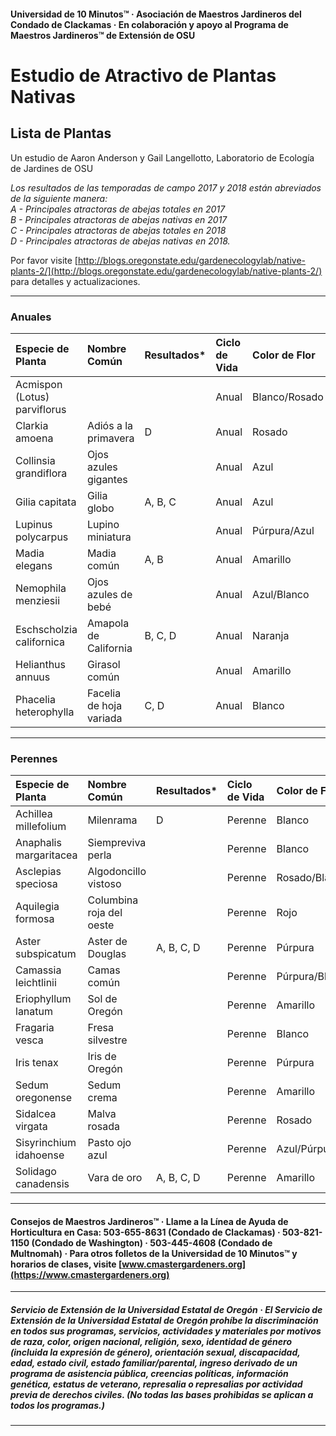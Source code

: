 #### Universidad de 10 Minutos™ · Asociación de Maestros Jardineros del Condado de Clackamas · En colaboración y apoyo al Programa de Maestros Jardineros™ de Extensión de OSU

# Estudio de Atractivo de Plantas Nativas

## Lista de Plantas

Un estudio de Aaron Anderson y Gail Langellotto, Laboratorio de Ecología de Jardines de OSU

*Los resultados de las temporadas de campo 2017 y 2018 están abreviados de la siguiente manera:  
A - Principales atractoras de abejas totales en 2017  
B - Principales atractoras de abejas nativas en 2017  
C - Principales atractoras de abejas totales en 2018  
D - Principales atractoras de abejas nativas en 2018.*

Por favor visite [http://blogs.oregonstate.edu/gardenecologylab/native-plants-2/](http://blogs.oregonstate.edu/gardenecologylab/native-plants-2/) para detalles y actualizaciones.

---

### Anuales

| Especie de Planta              | Nombre Común              | Resultados* | Ciclo de Vida | Color de Flor    |
| :----------------------------- | :------------------------ | :---------- | :------------ | :--------------- |
| Acmispon (Lotus) parviflorus   |                           |             | Anual         | Blanco/Rosado    |
| Clarkia amoena                 | Adiós a la primavera      | D           | Anual         | Rosado           |
| Collinsia grandiflora          | Ojos azules gigantes      |             | Anual         | Azul             |
| Gilia capitata                 | Gilia globo               | A, B, C     | Anual         | Azul             |
| Lupinus polycarpus             | Lupino miniatura          |             | Anual         | Púrpura/Azul     |
| Madia elegans                  | Madia común               | A, B        | Anual         | Amarillo         |
| Nemophila menziesii            | Ojos azules de bebé       |             | Anual         | Azul/Blanco      |
| Eschscholzia californica       | Amapola de California     | B, C, D     | Anual         | Naranja          |
| Helianthus annuus              | Girasol común             |             | Anual         | Amarillo         |
| Phacelia heterophylla          | Facelia de hoja variada   | C, D        | Anual         | Blanco           |

---

### Perennes

| Especie de Planta         | Nombre Común               | Resultados* | Ciclo de Vida | Color de Flor    |
| :------------------------ | :------------------------- | :---------- | :------------ | :--------------- |
| Achillea millefolium      | Milenrama                  | D           | Perenne       | Blanco           |
| Anaphalis margaritacea    | Siempreviva perla          |             | Perenne       | Blanco           |
| Asclepias speciosa        | Algodoncillo vistoso       |             | Perenne       | Rosado/Blanco    |
| Aquilegia formosa         | Columbina roja del oeste   |             | Perenne       | Rojo             |
| Aster subspicatum         | Aster de Douglas           | A, B, C, D  | Perenne       | Púrpura          |
| Camassia leichtlinii      | Camas común                |             | Perenne       | Púrpura/Blanco   |
| Eriophyllum lanatum       | Sol de Oregón              |             | Perenne       | Amarillo         |
| Fragaria vesca            | Fresa silvestre            |             | Perenne       | Blanco           |
| Iris tenax                | Iris de Oregón             |             | Perenne       | Púrpura          |
| Sedum oregonense          | Sedum crema                |             | Perenne       | Amarillo         |
| Sidalcea virgata          | Malva rosada               |             | Perenne       | Rosado           |
| Sisyrinchium idahoense    | Pasto ojo azul             |             | Perenne       | Azul/Púrpura     |
| Solidago canadensis       | Vara de oro                | A, B, C, D  | Perenne       | Amarillo         |

---

#### Consejos de Maestros Jardineros™ · Llame a la Línea de Ayuda de Horticultura en Casa: 503-655-8631 (Condado de Clackamas) · 503-821-1150 (Condado de Washington) · 503-445-4608 (Condado de Multnomah) · Para otros folletos de la Universidad de 10 Minutos™ y horarios de clases, visite [www.cmastergardeners.org](https://www.cmastergardeners.org)

---

##### Servicio de Extensión de la Universidad Estatal de Oregón · El Servicio de Extensión de la Universidad Estatal de Oregón prohíbe la discriminación en todos sus programas, servicios, actividades y materiales por motivos de raza, color, origen nacional, religión, sexo, identidad de género (incluida la expresión de género), orientación sexual, discapacidad, edad, estado civil, estado familiar/parental, ingreso derivado de un programa de asistencia pública, creencias políticas, información genética, estatus de veterano, represalia o represalias por actividad previa de derechos civiles. (No todas las bases prohibidas se aplican a todos los programas.)
---